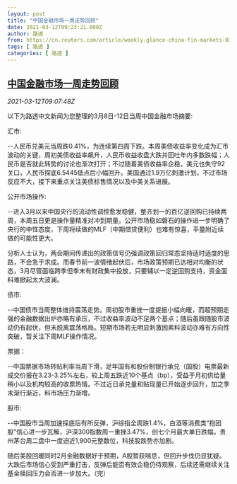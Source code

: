 ```yaml
---
layout: post
title: "中国金融市场一周走势回顾"
date: 2021-03-12T09:23:21.000Z
author: 路透
from: https://cn.reuters.com/article/weekly-glance-china-fin-markets-0312-idCNKBS2B410L
tags: [ 路透 ]
categories: [ 路透 ]
---
```

<!--1615541001000-->
[中国金融市场一周走势回顾](https://cn.reuters.com/article/weekly-glance-china-fin-markets-0312-idCNKBS2B410L)
------

<div>
<div><i>2021-03-12T09:07:48Z</i></div><p>以下为路透中文新闻为您整理的3月8日-12日当周中国金融市场摘要:</p><p>汇市:</p><p>--人民币兑美元当周跌0.41%，为连续第四周下跌。本周美债收益率变化成为汇市波动的关键，周初美债收益率飙升，人民币收益收盘大跌并回吐年内多数跌幅；人民币是否就此转势的讨论也渐次打开；不过随着美债收益率企稳，美元也失守92关口，人民币探底6.5445低点后小幅回升。美国通过1.9万亿刺激计划，不过市场反应不大，接下来重点关注美债标售情况以及中美关系进展。</p><p>公开市场操作:</p><p>--进入3月以来中国央行的流动性调控愈发稳健，整齐划一的百亿逆回购已持续两周，本周五日更是操作量精准对冲到期量。公开市场稳如磐石的操作进一步明确了央行的中性态度，下周将续做的MLF（中期借贷便利）也难有惊喜，平量附近续做的可能性更大。</p><p>分析人士认为，两会期间传递出的政策信号仍强调政策回归常态坚持适时适度的思路，不会急于求成。而春节前一波情绪起伏后，市场政策预期已达相对均衡的状态，3月尽管面临跨季但季末有财政集中投放，只要辅以一定逆回购支持，资金面料难掀起太大波澜。</p><p>债市:</p><p>--中国债市当周整体维持震荡走势。周初股市重挫一度提振小幅向暖，而超预期走强的金融数据出炉亦略有承压，不过收益率波动不足两个基点；随后虽跟随股市波动仍有起伏，但未脱离震荡格局。短期市场若无明显刺激因素料波动亦难有方向性突破，暂关注下周MLF操作情况。</p><p>票据：</p><p>--中国票据市场转贴利率当周下滑，足年国有和股份制银行承兑（国股）电票最新成交价报在3.23-3.25%左右，较上周五跌近10个基点（bp），受益于月初供给量稍小以及机构较高的收票热情。不过近日承兑量和贴现量已开始逐步回升，加之季末渐行渐近，料市场压力渐增。</p><p>股市:</p><p>--中国股市当周加速探底后有所反弹，沪综指全周跌1.4%，白酒等消费类“抱团股”信心进一步瓦解，沪深300指数周一重挫3.47%，创七个月最大单日跌幅，贵州茅台周二盘中一度迫近1,900元整数位，科技股跌势亦加剧。</p><p>随后美股回暖同时2月金融数据好于预期，A股暂获喘息，但回升步伐仍显犹疑。大跌后市场信心受到严重打击，反弹后能否有效企稳仍待观察，后续还需继续关注基金赎回压力会否进一步加大。（完）</p>
</div>
